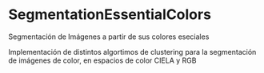 # SegmentationEssentialColors
Segmentación de Imágenes a partir de sus colores eseciales

Implementación de distintos algortimos de clustering para la segmentación de imágenes de color, en espacios de color CIELA y RGB

